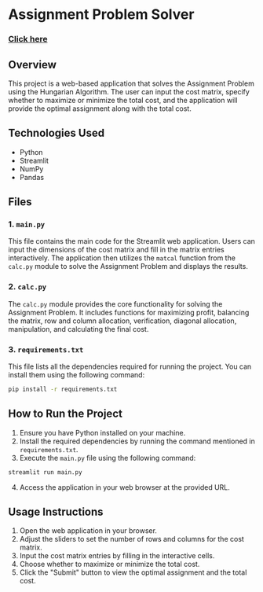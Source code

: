 # Assignment Problem Solver 
### [Click here](https://assignment-problem-solver.streamlit.app/)
## Overview

This project is a web-based application that solves the Assignment Problem using the Hungarian Algorithm. The user can input the cost matrix, specify whether to maximize or minimize the total cost, and the application will provide the optimal assignment along with the total cost.

## Technologies Used

- Python
- Streamlit
- NumPy
- Pandas

## Files

### 1. `main.py`

This file contains the main code for the Streamlit web application. Users can input the dimensions of the cost matrix and fill in the matrix entries interactively. The application then utilizes the `matcal` function from the `calc.py` module to solve the Assignment Problem and displays the results.

### 2. `calc.py`

The `calc.py` module provides the core functionality for solving the Assignment Problem. It includes functions for maximizing profit, balancing the matrix, row and column allocation, verification, diagonal allocation, manipulation, and calculating the final cost.

### 3. `requirements.txt`

This file lists all the dependencies required for running the project. You can install them using the following command:

```bash
pip install -r requirements.txt
```

## How to Run the Project

1. Ensure you have Python installed on your machine.
2. Install the required dependencies by running the command mentioned in `requirements.txt`.
3. Execute the `main.py` file using the following command:

```bash
streamlit run main.py
```

4. Access the application in your web browser at the provided URL.

## Usage Instructions

1. Open the web application in your browser.
2. Adjust the sliders to set the number of rows and columns for the cost matrix.
3. Input the cost matrix entries by filling in the interactive cells.
4. Choose whether to maximize or minimize the total cost.
5. Click the "Submit" button to view the optimal assignment and the total cost.

